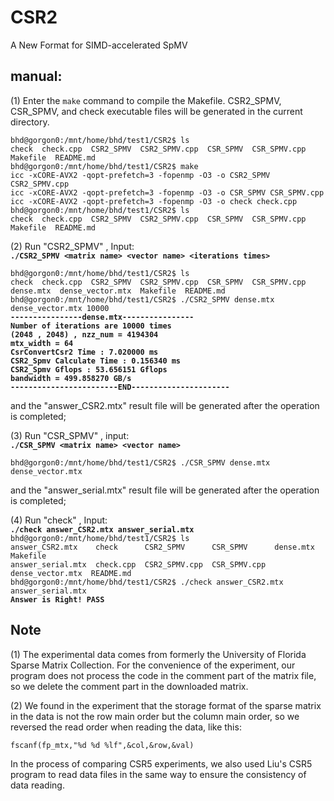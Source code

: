 # CSR2
A New Format for SIMD-accelerated SpMV

## manual:

(1) Enter the `make` command to compile the Makefile. CSR2_SPMV, CSR_SPMV, and check executable files will be generated in the current directory.  
  
`bhd@gorgon0:/mnt/home/bhd/test1/CSR2$ ls`  
`check  check.cpp  CSR2_SPMV  CSR2_SPMV.cpp  CSR_SPMV  CSR_SPMV.cpp  Makefile  README.md`  
`bhd@gorgon0:/mnt/home/bhd/test1/CSR2$ make`  
`icc -xCORE-AVX2 -qopt-prefetch=3 -fopenmp -O3 -o CSR2_SPMV CSR2_SPMV.cpp`  
`icc -xCORE-AVX2 -qopt-prefetch=3 -fopenmp -O3 -o CSR_SPMV CSR_SPMV.cpp`  
`icc -xCORE-AVX2 -qopt-prefetch=3 -fopenmp -O3 -o check check.cpp`  
`bhd@gorgon0:/mnt/home/bhd/test1/CSR2$ ls`   
`check  check.cpp  CSR2_SPMV  CSR2_SPMV.cpp  CSR_SPMV  CSR_SPMV.cpp  Makefile  README.md`  
  
(2) Run "CSR2_SPMV" , Input:  
**`./CSR2_SPMV <matrix name> <vector name> <iterations times>`**  
  
`bhd@gorgon0:/mnt/home/bhd/test1/CSR2$ ls`  
`check  check.cpp  CSR2_SPMV  CSR2_SPMV.cpp  CSR_SPMV  CSR_SPMV.cpp  dense.mtx  dense_vector.mtx  Makefile  README.md`  
`bhd@gorgon0:/mnt/home/bhd/test1/CSR2$ ./CSR2_SPMV dense.mtx dense_vector.mtx 10000`  
**`----------------dense.mtx----------------`  
`Number of iterations are 10000 times`  
`(2048 , 2048) , nzz_num = 4194304`  
`mtx_width = 64`  
`CsrConvertCsr2 Time : 7.020000 ms`  
`CSR2_Spmv Calculate Time : 0.156340 ms`  
`CSR2_Spmv Gflops : 53.656151 Gflops`  
`bandwidth = 499.858270 GB/s`  
`------------------------END----------------------`**  
  
and the "answer_CSR2.mtx" result file will be generated after the operation is completed;  
  
(3) Run "CSR_SPMV" , input:  
                    **`./CSR_SPMV <matrix name> <vector name>`**  
  
`bhd@gorgon0:/mnt/home/bhd/test1/CSR2$ ./CSR_SPMV dense.mtx dense_vector.mtx`  
  
and the "answer_serial.mtx" result file will be generated after the operation is completed;  

(4) Run "check" , Input:  
                    **`./check answer_CSR2.mtx answer_serial.mtx`**  
`bhd@gorgon0:/mnt/home/bhd/test1/CSR2$ ls`  
`answer_CSR2.mtx    check      CSR2_SPMV      CSR_SPMV      dense.mtx         Makefile`  
`answer_serial.mtx  check.cpp  CSR2_SPMV.cpp  CSR_SPMV.cpp  dense_vector.mtx  README.md`  
`bhd@gorgon0:/mnt/home/bhd/test1/CSR2$ ./check answer_CSR2.mtx answer_serial.mtx`  
**`Answer is Right! PASS`**  

## Note

(1) The experimental data comes from formerly the University of Florida Sparse Matrix Collection. For the convenience of the experiment, our program does not process the code in the comment part of the matrix file, so we delete the comment part in the downloaded matrix.  
  
(2) We found in the experiment that the storage format of the sparse matrix in the data is not the row main order but the column main order, so we reversed the read order when reading the data, like this:  
  
```fscanf(fp_mtx,"%d %d %lf",&col,&row,&val)```  
  
In the process of comparing CSR5 experiments, we also used Liu's CSR5 program to read data files in the same way to ensure the consistency of data reading.
